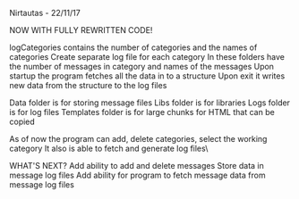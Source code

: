 Nirtautas - 22/11/17

NOW WITH FULLY REWRITTEN CODE!

logCategories contains the number of categories and the names of categories
Create separate log file for each category
In these folders have the number of messages in category and names of the messages
Upon startup the program fetches all the data in to a structure
Upon exit it writes new data from the structure to the log files

Data folder is for storing message files
Libs folder is for libraries
Logs folder is for log files
Templates folder is for large chunks for HTML that can be copied

As of now the program can add, delete categories, select the working category
It also is able to fetch and generate log files\

WHAT'S NEXT?
Add ability to add and delete messages
Store data in message log files
Add ability for program to fetch message data from message log files